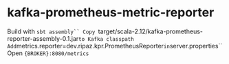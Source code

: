 # kafka-prometheus-metric-reporter

Build with `sbt assembly``
Copy `target/scala-2.12/kafka-prometheus-reporter-assembly-0.1.jar` to Kafka classpath 
Add `metrics.reporter=dev.ripaz.kpr.PrometheusReporter` in `server.properties``
Open `{BROKER}:8080/metrics`
